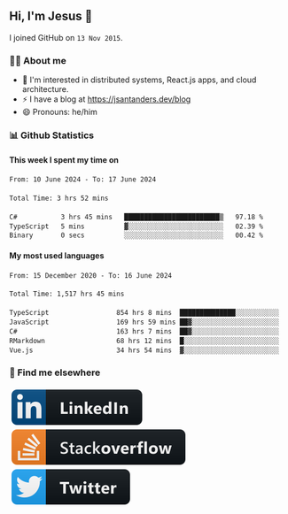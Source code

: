 ## Hi, I'm Jesus 👋

I joined GitHub on `13 Nov 2015`.

<!-- Talking about you -->

### 👨‍💻 About me

- 👦 I'm interested in distributed systems, React.js apps, and cloud architecture.
- ⚡️ I have a blog at <https://jsantanders.dev/blog>
- 😄 Pronouns: he/him

### 📊 Github Statistics

#### This week I spent my time on

<!--START_SECTION:weekly-->

```txt
From: 10 June 2024 - To: 17 June 2024

Total Time: 3 hrs 52 mins

C#           3 hrs 45 mins   ████████████████████████▒   97.18 %
TypeScript   5 mins          ▓░░░░░░░░░░░░░░░░░░░░░░░░   02.39 %
Binary       0 secs          ░░░░░░░░░░░░░░░░░░░░░░░░░   00.42 %
```

<!--END_SECTION:weekly-->

#### My most used languages

<!--START_SECTION:alltime-->

```txt
From: 15 December 2020 - To: 16 June 2024

Total Time: 1,517 hrs 45 mins

TypeScript                 854 hrs 8 mins  ██████████████░░░░░░░░░░░   56.28 %
JavaScript                 169 hrs 59 mins ██▓░░░░░░░░░░░░░░░░░░░░░░   11.20 %
C#                         163 hrs 7 mins  ██▓░░░░░░░░░░░░░░░░░░░░░░   10.75 %
RMarkdown                  68 hrs 12 mins  █░░░░░░░░░░░░░░░░░░░░░░░░   04.49 %
Vue.js                     34 hrs 54 mins  ▓░░░░░░░░░░░░░░░░░░░░░░░░   02.30 %
```

<!--END_SECTION:alltime-->

### 📢 Find me elsewhere

<p>
  <a target="_blank" href="https://linkedin.com/in/jsantanders">
    <img src="https://github.com/jsantanders/jsantanders/blob/master/img/linkedin.svg" alt="LinkedIn" style="vertical-align:top; margin:4px">
  </a>
  
  <a target="_blank" href="https://stackoverflow.com/users/7318331/jesus-santander">
    <img src="https://github.com/jsantanders/jsantanders/blob/master/img/stackoverflow.svg" alt="StackOverflow" style="vertical-align:top; margin:4px">
  </a>
  
  <a target="_blank" href="http://twitter.com/jsantanders">
    <img src="https://github.com/jsantanders/jsantanders/blob/master/img/twitter.svg" alt="Twitter" style="vertical-align:top; margin:4px">
  </a>
</p>
